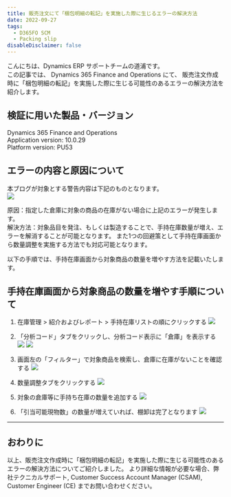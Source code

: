 ```yaml
---
title: 販売注文にて「梱包明細の転記」を実施した際に生じるエラーの解決方法
date: 2022-09-27
tags:
  - D365FO SCM
  - Packing slip
disableDisclaimer: false
---
```


こんにちは、Dynamics ERP サポートチームの道浦です。  
この記事では、 Dynamics 365 Finance and Operations にて、 販売注文作成時に「梱包明細の転記」を実施した際に生じる可能性のあるエラーの解決方法を紹介します。


<!-- more -->
## 検証に用いた製品・バージョン
Dynamics 365 Finance and Operations      
Application version: 10.0.29  
Platform version: PU53  



## エラーの内容と原因について

本ブログが対象とする警告内容は下記のものとなります。  
    ![](./how-to-resolve-error-about-packing-slip/error1.png)
 
原因：指定した倉庫に対象の商品の在庫がない場合に上記のエラーが発生します。  
解決方法：対象品目を発注、もしくは製造することで、手持在庫数量が増え、エラーを解消することが可能となります。
また1つの回避策として手持在庫画面から数量調整を実施する方法でも対応可能となります。

以下の手順では、手持在庫画面から対象商品の数量を増やす方法を記載いたします。


## 手持在庫画面から対象商品の数量を増やす手順について

1. 在庫管理 > 紹介およびレポート > 手持在庫リストの順にクリックする
    ![](./how-to-resolve-error-about-packing-slip/step1.png)

2. 「分析コード」タブをクリックし、分析コード表示に「倉庫」を表示する
    ![](./how-to-resolve-error-about-packing-slip/step2-1.png)
    ![](./how-to-resolve-error-about-packing-slip/step2-2.png)

3. 画面左の「フィルター」で対象商品を検索し、倉庫に在庫がないことを確認する
    ![](./how-to-resolve-error-about-packing-slip/step3.png)

4. 数量調整タブをクリックする
    ![](./how-to-resolve-error-about-packing-slip/step4.png)

5. 対象の倉庫等に手持ち在庫の数量を追加する
    ![](./how-to-resolve-error-about-packing-slip/step5.png)

6. 「引当可能現物数」の数量が増えていれば、棚卸は完了となります
    ![](./how-to-resolve-error-about-packing-slip/step6.png)


---
## おわりに  
以上、販売注文作成時に「梱包明細の転記」を実施した際に生じる可能性のあるエラーの解決方法についてご紹介しました。
より詳細な情報が必要な場合、弊社テクニカルサポート, Customer Success Account Manager (CSAM), Customer Engineer (CE) までお問い合わせください。

